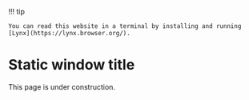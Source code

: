 !!! tip

    You can read this website in a terminal by installing and running [Lynx](https://lynx.browser.org/).

# Static window title

This page is under construction.
